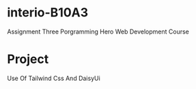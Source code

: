# interio-B10A3
Assignment Three Porgramming Hero  Web Development Course
# Project
Use Of Tailwind Css And DaisyUi